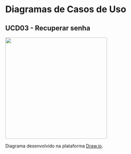 # Diagramas de Casos de Uso

## UCD03 - Recuperar senha
<div class="toolgrid">
	<div>
        <img height="320px" src="../../../img/diagramas-casos-uso/uc03.png"> 
    </div>
</div>
<p align="justify">Diagrama desenvolvido na plataforma <a href = "https://app.diagrams.net/">Draw.io</a>.</p>
